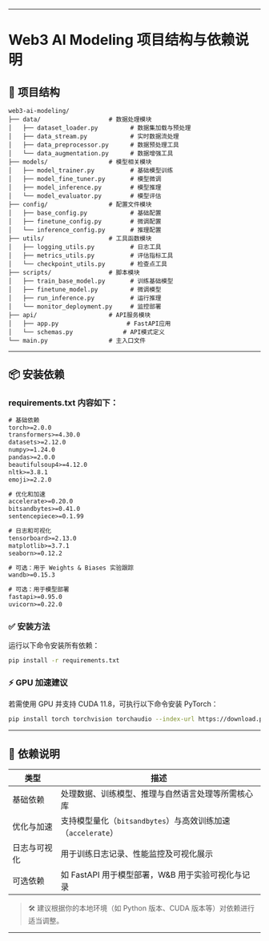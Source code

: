 
---

# Web3 AI Modeling 项目结构与依赖说明

## 📁 项目结构

```
web3-ai-modeling/
├── data/                   # 数据处理模块
│   ├── dataset_loader.py         # 数据集加载与预处理
│   ├── data_stream.py            # 实时数据流处理
│   ├── data_preprocessor.py      # 数据预处理工具
│   └── data_augmentation.py      # 数据增强工具
├── models/                 # 模型相关模块
│   ├── model_trainer.py          # 基础模型训练
│   ├── model_fine_tuner.py       # 模型微调
│   ├── model_inference.py        # 模型推理
│   └── model_evaluator.py        # 模型评估
├── config/                 # 配置文件模块
│   ├── base_config.py            # 基础配置
│   ├── finetune_config.py        # 微调配置
│   └── inference_config.py       # 推理配置
├── utils/                  # 工具函数模块
│   ├── logging_utils.py          # 日志工具
│   ├── metrics_utils.py          # 评估指标工具
│   └── checkpoint_utils.py       # 检查点工具
├── scripts/                # 脚本模块
│   ├── train_base_model.py       # 训练基础模型
│   ├── finetune_model.py         # 微调模型
│   ├── run_inference.py          # 运行推理
│   └── monitor_deployment.py     # 监控部署
├── api/                    # API服务模块
│   ├── app.py                   # FastAPI应用
│   └── schemas.py              # API模式定义
└── main.py                 # 主入口文件
```

---

## 📦 安装依赖

### requirements.txt 内容如下：

```txt
# 基础依赖
torch>=2.0.0
transformers>=4.30.0
datasets>=2.12.0
numpy>=1.24.0
pandas>=2.0.0
beautifulsoup4>=4.12.0
nltk>=3.8.1
emoji>=2.2.0

# 优化和加速
accelerate>=0.20.0
bitsandbytes>=0.41.0
sentencepiece>=0.1.99

# 日志和可视化
tensorboard>=2.13.0
matplotlib>=3.7.1
seaborn>=0.12.2

# 可选：用于 Weights & Biases 实验跟踪
wandb>=0.15.3

# 可选：用于模型部署
fastapi>=0.95.0
uvicorn>=0.22.0
```

### ✅ 安装方法

运行以下命令安装所有依赖：

```bash
pip install -r requirements.txt
```

### ⚡️ GPU 加速建议

若需使用 GPU 并支持 CUDA 11.8，可执行以下命令安装 PyTorch：

```bash
pip install torch torchvision torchaudio --index-url https://download.pytorch.org/whl/cu118
```

---

## 📝 依赖说明

| 类型     | 描述                                          |
| ------ | ------------------------------------------- |
| 基础依赖   | 处理数据、训练模型、推理与自然语言处理等所需核心库                   |
| 优化与加速  | 支持模型量化（`bitsandbytes`）与高效训练加速（`accelerate`） |
| 日志与可视化 | 用于训练日志记录、性能监控及可视化展示                         |
| 可选依赖   | 如 FastAPI 用于模型部署，W\&B 用于实验可视化与记录            |

> 🛠 建议根据你的本地环境（如 Python 版本、CUDA 版本等）对依赖进行适当调整。

---

